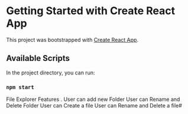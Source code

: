 # Getting Started with Create React App

This project was bootstrapped with [Create React App](https://github.com/facebook/create-react-app).

## Available Scripts

In the project directory, you can run:

### `npm start`

File Explorer Features .
User can add new Folder
User can Rename and Delete Folder
User can Create a file
User can Rename and Delete a file#